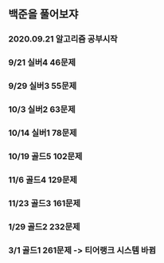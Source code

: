 ## 백준을 풀어보쟈
### 2020.09.21 알고리즘 공부시작
### 9/21  실버4 46문제
### 9/29  실버3 55문제
### 10/3  실버2 63문제
### 10/14 실버1 78문제
### 10/19 골드5 102문제
### 11/6  골드4 129문제
### 11/23 골드3 161문제
### 1/29  골드2 232문제
### 3/1   골드1 261문제 -> 티어랭크 시스템 바뀜